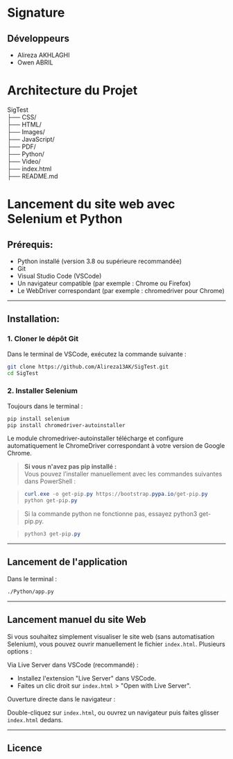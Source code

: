 # Signature

## Développeurs

- Alireza AKHLAGHI
- Owen ABRIL

# Architecture du Projet

SigTest\
├── CSS/             
├── HTML/          
├── Images/\
├── JavaScript/               
├── PDF/\
├── Python/\
├── Video/\
├── index.html\
├── README.md


# Lancement du site web avec Selenium et Python

## Prérequis:

- Python installé (version 3.8 ou supérieure recommandée)
- Git
- Visual Studio Code (VSCode)
- Un navigateur compatible (par exemple : Chrome ou Firefox)
- Le WebDriver correspondant (par exemple : chromedriver pour Chrome)

---

## Installation:

### 1. Cloner le dépôt Git

Dans le terminal de VSCode, exécutez la commande suivante :
```bash
git clone https://github.com/Alireza13AK/SigTest.git
cd SigTest
```


### 2. Installer Selenium

Toujours dans le terminal :

```bash
pip install selenium
pip install chromedriver-autoinstaller
```

Le module chromedriver-autoinstaller télécharge et configure automatiquement le ChromeDriver correspondant à votre version de Google Chrome.

> **Si vous n'avez pas pip installé :**  
> Vous pouvez l’installer manuellement avec les commandes suivantes dans PowerShell :

> ```powershell
> curl.exe -o get-pip.py https://bootstrap.pypa.io/get-pip.py
> python get-pip.py
> ```

> Si la commande python ne fonctionne pas, essayez python3 get-pip.py.

> ```powershell
> python3 get-pip.py
> ```

---

## Lancement de l'application

Dans le terminal :

```bash
./Python/app.py
```

---

## Lancement manuel du site Web

Si vous souhaitez simplement visualiser le site web (sans automatisation Selenium), vous pouvez ouvrir manuellement le fichier `index.html`.
Plusieurs options :

Via Live Server dans VSCode (recommandé) :

- Installez l'extension "Live Server" dans VSCode.
- Faites un clic droit sur `index.html` > "Open with Live Server".


Ouverture directe dans le navigateur :

Double-cliquez sur `index.html`, ou ouvrez un navigateur puis faites glisser `index.html` dedans.


---

## Licence

